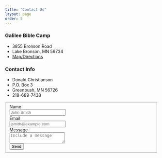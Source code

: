 ```yaml
---
title: "Contact Us"
layout: page
order: 5
---
```


<div class="uk-grid uk-child-width-1-2@m uk-width-1-1" uk-grid>
    <div>
        <h3>Galilee Bible Camp</h3>
        <ul class="uk-list">
            <li>3855 Bronson Road</li>
            <li>Lake Bronson, MN 56734</li>
            <li><a class="uk-button uk-button-text" href="https://goo.gl/maps/2hVeqMsHbSB2" target="_blank"><span uk-icon="icon: location"></span>Map/Directions</a></li>
        </ul>
        <h3>Contact Info</h3>
        <ul class="uk-list">
            <li>Donald Christianson</li>
            <li>P.O. Box 3</li>
            <li>Greenbush, MN 56726</li>
            <li>218-689-7438</li>
        </ul>
    </div>
    <div>
        <form class="uk-form-stacked" action="https://formspree.io/galileebiblecampmn@gmail.com" method="POST">
            <fieldset class="uk-fieldset">
                <div class="uk-margin">
                    <label class="uk-form-label" for="name">Name</label>
                    <div class="uk-form-controls">
                        <input class="uk-input" type="text" name="name" placeholder="John Smith" required>
                    </div>
                </div>
                <div class="uk-margin">
                    <label for="_replyto" class="uk-form-label">Email</label>
                    <div class="uk-form-controls">
                        <input class="uk-input" type="email" name="_replyto" placeholder="jsmith@example.com" required>
                    </div>
                </div>
                <div class="uk-margin">
                    <label for="message" class="uk-form-label">Message</label>
                    <div class="uk-form-controls">
                        <textarea name="message" class="uk-textarea" placeholder="Include a message" required></textarea>
                    </div>
                </div>
                <input type="hidden" name="_subject" value="Contact Form Submission from GalileeBibleCampMN.org" />
                <input class="uk-button uk-button-primary" type="submit" value="Send">
            </fieldset>
        </form>
    </div>
</div>
